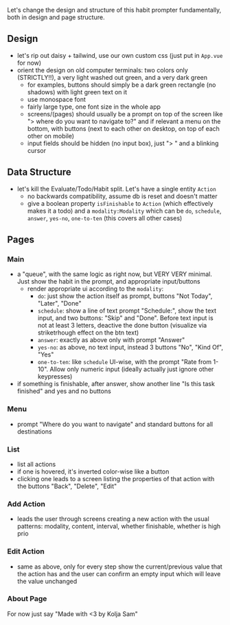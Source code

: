 Let's change the design and structure of this habit prompter fundamentally, both in design and page structure.

## Design

- let's rip out daisy + tailwind, use our own custom css (just put in `App.vue` for now)
- orient the design on old computer terminals: two colors only (STRICTLY!!), a very light washed out green, and a very dark green
  - for examples, buttons should simply be a dark green rectangle (no shadows) with light green text on it
  - use monospace font
  - fairly large type, one font size in the whole app
  - screens/(pages) should usually be a prompt on top of the screen like "> where do you want to navigate to?" and if relevant a menu on the bottom, with buttons (next to each other on desktop, on top of each other on mobile)
  - input fields should be hidden (no input box), just "> " and a blinking cursor

## Data Structure

- let's kill the Evaluate/Todo/Habit split. Let's have a single entity `Action`
  - no backwards compatibility, assume db is reset and doesn't matter
  - give a boolean property `isFinishable` to `Action` (which effectively makes it a todo) and a `modality:Modality` which can be `do`, `schedule`, `answer`, `yes-no`, `one-to-ten` (this covers all other cases)

## Pages

### Main

- a "queue", with the same logic as right now, but VERY VERY minimal. Just show the habit in the prompt, and appropriate input/buttons
  - render appropriate ui according to the `modality`:
    - `do`: just show the action itself as prompt, buttons "Not Today", "Later", "Done"
    - `schedule`: show a line of text prompt "Schedule:", show the text input, and two buttons: "Skip" and "Done". Before text input is not at least 3 letters, deactive the done button (visualize via striketrhough effect on the btn text)
    - `answer`: exactly as above only with prompt "Answer"
    - `yes-no`: as above, no text input, instead 3 buttons "No", "Kind Of", "Yes"
    - `one-to-ten`: like `schedule` UI-wise, with the prompt "Rate from 1-10". Allow only numeric input (ideally actually just ignore other keypresses)
- if something is finishable, after answer, show another line "Is this task finished" and yes and no buttons

### Menu

- prompt "Where do you want to navigate" and standard buttons for all destinations

### List

- list all actions
- if one is hovered, it's inverted color-wise like a button
- clicking one leads to a screen listing the properties of that action with the buttons "Back", "Delete", "Edit"

### Add Action

- leads the user through screens creating a new action with the usual patterns: modality, content, interval, whether finishable, whether is high prio

### Edit Action

- same as above, only for every step show the current/previous value that the action has and the user can confirm an empty input which will leave the value unchanged

### About Page

For now just say "Made with <3 by Kolja Sam"
